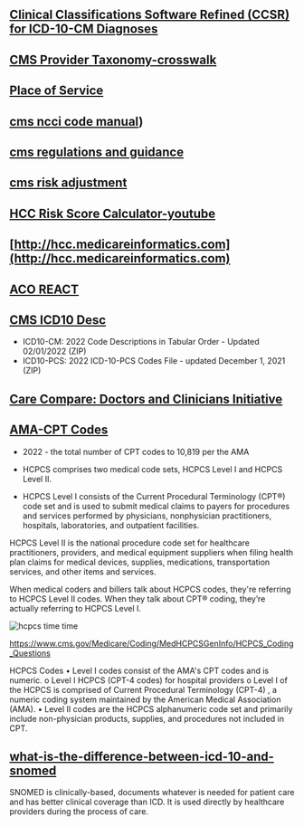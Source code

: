 ## [Clinical Classifications Software Refined (CCSR) for ICD-10-CM Diagnoses](https://www.hcup-us.ahrq.gov/toolssoftware/ccsr/dxccsr.jsp#download)

## [CMS Provider Taxonomy-crosswalk](https://data.cms.gov/provider-characteristics/medicare-provider-supplier-enrollment/medicare-provider-and-supplier-taxonomy-crosswalk)

## [Place of Service](https://www.cms.gov/Medicare/Coding/place-of-service-codes/Place_of_Service_Code_Set)

## [cms ncci code manual](https://www.cms.gov/medicare/national-correct-coding-initiative-edits/ncci-policy-manual-medicare)) 

## [cms regulations and guidance](https://www.cms.gov/regulations-and-guidance/regulations-and-guidance)

## [cms risk adjustment](https://csscoperations.com/internet/csscw3.nsf/RiskAdjustmentMethodologyTranscript.pdf)

## [HCC Risk Score Calculator-youtube](https://youtu.be/cKsm5jOsPjk)

## [http://hcc.medicareinformatics.com](http://hcc.medicareinformatics.com)

## [ACO REACT](https://innovation.cms.gov/innovation-models/aco-reach)   

## [CMS ICD10 Desc](https://www.cms.gov/Medicare/Coding/ICD10)
- ICD10-CM: 2022 Code Descriptions in Tabular Order - Updated 02/01/2022 (ZIP)
- ICD10-PCS: 2022 ICD-10-PCS Codes File - updated December 1, 2021 (ZIP)

## [Care Compare: Doctors and Clinicians Initiative](https://www.cms.gov/Medicare/Quality-Initiatives-Patient-Assessment-Instruments/Care-Compare-DAC-Initiative)

## [AMA-CPT Codes](https://www.ama-assn.org/press-center/press-releases/ama-releases-2022-cpt-code-set)  
- 2022 - the total number of CPT codes to 10,819 per the AMA

- HCPCS comprises two medical code sets, HCPCS Level I and HCPCS Level II.

- HCPCS Level I consists of the Current Procedural Terminology (CPT®) code set and is used to submit medical claims to payers for procedures and services performed by physicians, nonphysician practitioners, hospitals, laboratories, and outpatient facilities.

HCPCS Level II is the national procedure code set for healthcare practitioners, providers, and medical equipment suppliers when filing health plan claims for medical devices, supplies, medications, transportation services, and other items and services.

When medical coders and billers talk about HCPCS codes, they're referring to HCPCS Level II codes. When they talk about CPT® coding, they’re actually referring to HCPCS Level I.

![hcpcs time time](https://cache.aapc.com/cache/webp/hcpcs-timeline-v1.webp)

https://www.cms.gov/Medicare/Coding/MedHCPCSGenInfo/HCPCS_Coding_Questions

HCPCS Codes
•	Level I codes consist of the AMA's CPT codes and is numeric.
  o	Level I HCPCS (CPT-4 codes) for hospital providers
  o	Level I of the HCPCS is comprised of Current Procedural Terminology (CPT-4) , a numeric coding system maintained by the American Medical Association (AMA).
•	Level II codes are the HCPCS alphanumeric code set and primarily include non-physician products, supplies, and procedures not included in CPT.


## [what-is-the-difference-between-icd-10-and-snomed](https://medicalsciences.stackexchange.com/questions/20558/what-is-the-difference-between-icd-10-and-snomed)

SNOMED is clinically-based, documents whatever is needed for patient care and has better clinical coverage than ICD. It is used directly by healthcare providers during the process of care.

